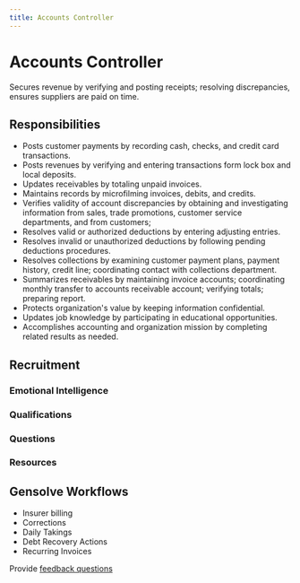 ```yaml
---
title: Accounts Controller
---
```


# Accounts Controller

Secures revenue by verifying and posting receipts; resolving discrepancies, ensures suppliers are paid on time.

## Responsibilities

- Posts customer payments by recording cash, checks, and credit card transactions.
- Posts revenues by verifying and entering transactions form lock box and local deposits.
- Updates receivables by totaling unpaid invoices.
- Maintains records by microfilming invoices, debits, and credits.
- Verifies validity of account discrepancies by obtaining and investigating information from sales, trade promotions, customer service departments, and from customers;
- Resolves valid or authorized deductions by entering adjusting entries.
- Resolves invalid or unauthorized deductions by following pending deductions procedures.
- Resolves collections by examining customer payment plans, payment history, credit line; coordinating contact with collections department.
- Summarizes receivables by maintaining invoice accounts; coordinating monthly transfer to accounts receivable account; verifying totals; preparing report.
- Protects organization's value by keeping information confidential.
- Updates job knowledge by participating in educational opportunities.
- Accomplishes accounting and organization mission by completing related results as needed.

## Recruitment

### Emotional Intelligence

### Qualifications

### Questions

### Resources

## Gensolve Workflows

- Insurer billing
- Corrections
- Daily Takings
- Debt Recovery Actions
- Recurring Invoices

Provide [feedback questions](./feedback-questions.md)
